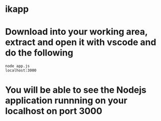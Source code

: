 # ikapp
# Download into your working area, extract and open it with vscode and do the following 
    node app.js
    localhost:3000
# You will be able to see the Nodejs application runnning on your localhost on port 3000
